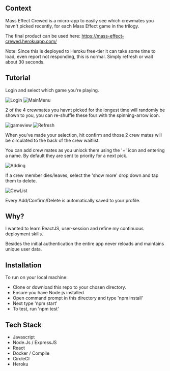 ## Context
Mass Effect Crewed is a micro-app to easily see which crewmates you havn't picked recently, for each Mass Effect game in the trilogy.

The final product can be used here:
https://mass-effect-crewed.herokuapp.com/

Note: Since this is deployed to Heroku free-tier it can take some time to load, even report not responding, this is normal. Simply refresh or wait about 30 seconds.


## Tutorial
Login and select which game you're playing.

![Login](https://user-images.githubusercontent.com/42459707/112561197-d0550180-8e28-11eb-970d-b1c2468d619e.PNG)
![MainMenu](https://user-images.githubusercontent.com/42459707/112561304-0f835280-8e29-11eb-97ba-0c7994b67848.PNG)

2 of the 4 crewmates you havnt picked for the longest time will randomly be shown to you, you can re-shuffle these four with the spinning-arrow icon.

![gameview](https://user-images.githubusercontent.com/42459707/112561397-3b063d00-8e29-11eb-814c-a1f3da283a9a.PNG)
![Refresh](https://user-images.githubusercontent.com/42459707/112561399-3b9ed380-8e29-11eb-8d14-59893864069a.PNG)

When you've made your selection, hit confirm and those 2 crew mates will be circulated to the back of the crew waitlist.

You can add crew mates as you unlock them using the '+' icon and entering a name. By default they are sent to priority for a next pick.

![Adding](https://user-images.githubusercontent.com/42459707/112561438-55d8b180-8e29-11eb-9925-068159cca436.PNG)

If a crew member dies/leaves, select the 'show more' drop down and tap them to delete.

![CewList](https://user-images.githubusercontent.com/42459707/112561468-65f09100-8e29-11eb-8382-97a8efef7d67.PNG)

Every Add/Confirm/Delete is automatically saved to your profile.

## Why?
I wanted to learn ReactJS, user-session and refine my continuous deployment skills.

Besides the initial authentication the entire app never reloads and maintains unique user data.


## Installation
To run on your local machine:
* Clone or download this repo to your chosen directory.
* Ensure you have Node.js installed
* Open command prompt in this directory and type 'npm install'
* Next type 'npm start'
* To test, run 'npm test'


## Tech Stack
* Javascript
* Node.Js / ExpressJS
* React
* Docker / Compile
* CircleCI
* Heroku
